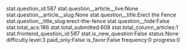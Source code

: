 stat.question_id:587
stat.question__article__live:None
stat.question__article__slug:None
stat.question__title:Erect the Fence
stat.question__title_slug:erect-the-fence
stat.question__hide:False
stat.total_acs:186
stat.total_submitted:608
stat.total_column_articles:1
stat.frontend_question_id:587
stat.is_new_question:False
status:None
difficulty.level:3
paid_only:False
is_favor:False
frequency:0
progress:0

